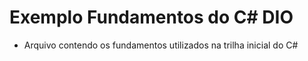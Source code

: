 # Exemplo Fundamentos do C# DIO

- Arquivo contendo os fundamentos utilizados na trilha inicial do C#
